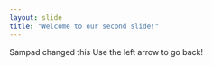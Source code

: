```yaml
---
layout: slide
title: "Welcome to our second slide!"
---
```

Sampad changed this
Use the left arrow to go back!
